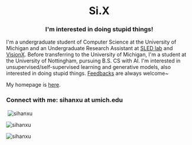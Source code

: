 <h1 align="center">Si.X</h1>
<h3 align="center">I'm interested in doing stupid things!</h3>

I'm a undergraduate student of Computer Science at the University of Michigan and an Undergraduate Research Assistant at [SLED lab](https://sled.eecs.umich.edu/) and [VisionX](https://www.sainingxie.com/). Before transferring to the University of Michigan, I'm a student at the University of Nottingham, pursuing B.S. CS with AI. I'm interested in unsupervised/self-supervised learning and generative models, also interested in doing stupid things. [Feedbacks](https://forms.gle/kpGov9XbjaQoSiyh7) are always welcome~
  
My homepage is [here](https://sihanxu.github.io/).

<h3 align="left">Connect with me: sihanxu at umich.edu</h3>
<p align="left">
</p>

<p>&nbsp;<img align="center" src="https://github-readme-stats.vercel.app/api?username=sihanxu&show_icons=true&locale=en" alt="sihanxu" /></p>

<p><img align="center" src="https://github-readme-streak-stats.herokuapp.com/?user=sihanxu" alt="sihanxu" /></p>

<p align="left"> <img src="https://komarev.com/ghpvc/?username=sihanxu&label=Profile%20views&color=0e75b6&style=flat" alt="sihanxu" /> </p>
